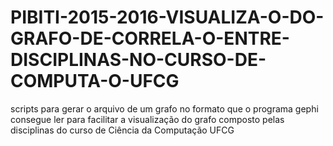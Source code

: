 # PIBITI-2015-2016-VISUALIZA-O-DO-GRAFO-DE-CORRELA-O-ENTRE-DISCIPLINAS-NO-CURSO-DE-COMPUTA-O-UFCG
scripts para gerar o arquivo de um grafo no formato que o programa gephi consegue ler para facilitar a visualização do grafo composto pelas disciplinas do curso de Ciência da Computação UFCG
